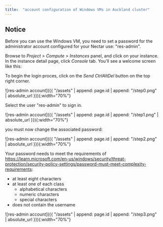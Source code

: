 ```yaml
---
title:  "account configuration of Windows VMs in Auckland cluster"
---
```


## Notice

Before you can use the Windows VM, you need to set a password for the administrator account configured for your Nectar use:  "res-admin".

Browse to *Project > Compute > Instances* panel, and click on your instance. In the instance detail page, click *Console* tab. You'll see a welcome screen like this:

To begin the login proces, click on the *Send CtrlAltDel* button on the top right corner.

![res-admin account]({{ "/assets" | append: page.id | append: "/step0.png" | absolute_url }}){:width="70%"}

Select the user "res-admin" to sign in. 

![res-admin account]({{ "/assets" | append: page.id | append: "/step1.png" | absolute_url }}){:width="70%"}

you must now change the associated password:

![res-admin account]({{ "/assets" | append: page.id | append: "/step2.png" | absolute_url }}){:width="70%"}


Your password needs to meet the requirements of 
https://learn.microsoft.com/en-us/windows/security/threat-protection/security-policy-settings/password-must-meet-complexity-requirements:

* at least eight characters
* at least one of each class
  * alphabetical characters
  * numeric characters
  * special characters
* does not contain the username

![res-admin account]({{ "/assets" | append: page.id | append: "/step3.png" | absolute_url }}){:width="70%"}



